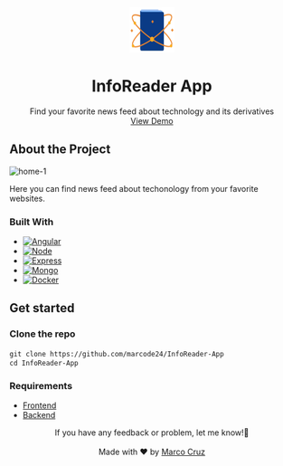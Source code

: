 <div align="center">
  <img src="images/logo.png" alt="Logo" width="80" height="80">
  <h1 align="center">InfoReader App</h1>
  <p align="center">
    Find your favorite news feed about technology and its derivatives
    <br />
    <a href="https://inforeader.netlify.app/">View Demo</a>
  </p>
</div>

## About the Project

![home-1](https://res.cloudinary.com/dfeujtobk/image/upload/v1658775333/InfoReader/InfoReader_dok2nr.png)

Here you can find news feed about techonology from your favorite websites.

### Built With

- [![Angular][angular.io]][angular-url]
- [![Node][nodejs]][node-url]
- [![Express][express]][express-url]
- [![Mongo][mongo]][mongo-url]
- [![Docker][docker]][docker-url]

## Get started

### Clone the repo

```shell
git clone https://github.com/marcode24/InfoReader-App
cd InfoReader-App
```

### Requirements

- [Frontend](frontend/README.md)
- [Backend](backend/README.md)

[angular.io]: https://img.shields.io/badge/Angular-DD0031?style=for-the-badge&logo=angular&logoColor=white
[angular-url]: https://angular.io/
[nodejs]: https://img.shields.io/badge/Nodejs-339933?style=for-the-badge&logo=nodedotjs&logoColor=white
[node-url]: https://nodejs.org/en/
[mongo]: https://img.shields.io/badge/Mongo-47A248?style=for-the-badge&logo=mongodb&logoColor=white
[mongo-url]: https://www.mongodb.com/en/
[express]: https://img.shields.io/badge/Express-000000?style=for-the-badge&logo=express&logoColor=white
[express-url]: https://expressjs.com/
[docker]: https://img.shields.io/badge/docker-2496ED?style=for-the-badge&logo=docker&logoColor=white
[docker-url]: https://www.docker.com/

<p align="center">
  If you have any feedback or problem, let me know!🤘
  <br><br>
  Made with ❤️ by <a href="https://github.com/marcode24">Marco Cruz</a>
</p>
